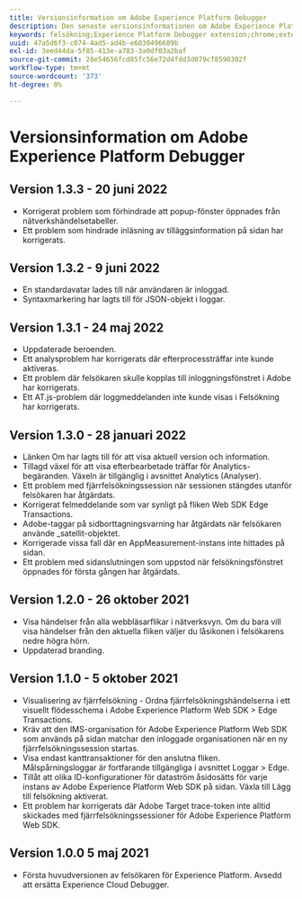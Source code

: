 ```yaml
---
title: Versionsinformation om Adobe Experience Platform Debugger
description: Den senaste versionsinformationen om Adobe Experience Platform Debugger.
keywords: felsökning;Experience Platform Debugger extension;chrome;extension;release notes
uuid: 47a5d6f3-c074-4ad5-ad4b-e6030496689b
exl-id: 3eed44da-5f85-413e-a783-3a0df03a2baf
source-git-commit: 28e54656fcd85fc56e72d4fdd3d079cf8590302f
workflow-type: tm+mt
source-wordcount: '373'
ht-degree: 0%

---
```


# Versionsinformation om Adobe Experience Platform Debugger

<!-- ## Version 1.4.0 - August 24, 2022

* Added support for Web SDK hybrid implementation.
* Added error message when enabling Target Trace fails.
* Updated dependencies. -->

## Version 1.3.3 - 20 juni 2022

* Korrigerat problem som förhindrade att popup-fönster öppnades från nätverkshändelsetabeller.
* Ett problem som hindrade inläsning av tilläggsinformation på sidan har korrigerats.

## Version 1.3.2 - 9 juni 2022

* En standardavatar lades till när användaren är inloggad.
* Syntaxmarkering har lagts till för JSON-objekt i loggar.

## Version 1.3.1 - 24 maj 2022

* Uppdaterade beroenden.
* Ett analysproblem har korrigerats där efterprocessträffar inte kunde aktiveras.
* Ett problem där felsökaren skulle kopplas till inloggningsfönstret i Adobe har korrigerats.
* Ett AT.js-problem där loggmeddelanden inte kunde visas i Felsökning har korrigerats.

## Version 1.3.0 - 28 januari 2022

* Länken Om har lagts till för att visa aktuell version och information.
* Tillagd växel för att visa efterbearbetade träffar för Analytics-begäranden. Växeln är tillgänglig i avsnittet Analytics (Analyser).
* Ett problem med fjärrfelsökningssession när sessionen stängdes utanför felsökaren har åtgärdats.
* Korrigerat felmeddelande som var synligt på fliken Web SDK Edge Transactions.
* Adobe-taggar på sidborttagningsvarning har åtgärdats när felsökaren använde _satellit-objektet.
* Korrigerade vissa fall där en AppMeasurement-instans inte hittades på sidan.
* Ett problem med sidanslutningen som uppstod när felsökningsfönstret öppnades för första gången har åtgärdats.

## Version 1.2.0 - 26 oktober 2021

* Visa händelser från alla webbläsarflikar i nätverksvyn. Om du bara vill visa händelser från den aktuella fliken väljer du låsikonen i felsökarens nedre högra hörn.
* Uppdaterad branding.

## Version 1.1.0 - 5 oktober 2021

* Visualisering av fjärrfelsökning - Ordna fjärrfelsökningshändelserna i ett visuellt flödesschema i Adobe Experience Platform Web SDK > Edge Transactions.
* Kräv att den IMS-organisation för Adobe Experience Platform Web SDK som används på sidan matchar den inloggade organisationen när en ny fjärrfelsökningssession startas.
* Visa endast kanttransaktioner för den anslutna fliken. Målspårningsloggar är fortfarande tillgängliga i avsnittet Loggar > Edge.
* Tillåt att olika ID-konfigurationer för dataström åsidosätts för varje instans av Adobe Experience Platform Web SDK på sidan. Växla till Lägg till felsökning aktiverat.
* Ett problem har korrigerats där Adobe Target trace-token inte alltid skickades med fjärrfelsökningssessioner för Adobe Experience Platform Web SDK.

## Version 1.0.0 5 maj 2021

* Första huvudversionen av felsökaren för Experience Platform. Avsedd att ersätta Experience Cloud Debugger.
